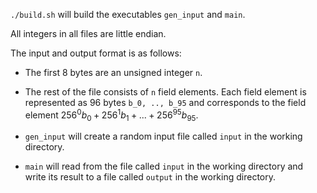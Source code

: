 `./build.sh` will build the executables `gen_input` and `main`.

All integers in all files are little endian.

The input and output format is as follows:
- The first 8 bytes are an unsigned integer `n`.
- The rest of the file consists of `n` field elements. Each field element is
  represented as 96 bytes `b_0, .., b_95` and corresponds to the field element
  $256^0 b_0 + 256^1 b_1 + ... + 256^95 b_95$.

- `gen_input` will create a random input file called `input` in the working directory.
- `main` will read from the file called `input` in the working directory and write its
  result to a file called `output` in the working directory.
